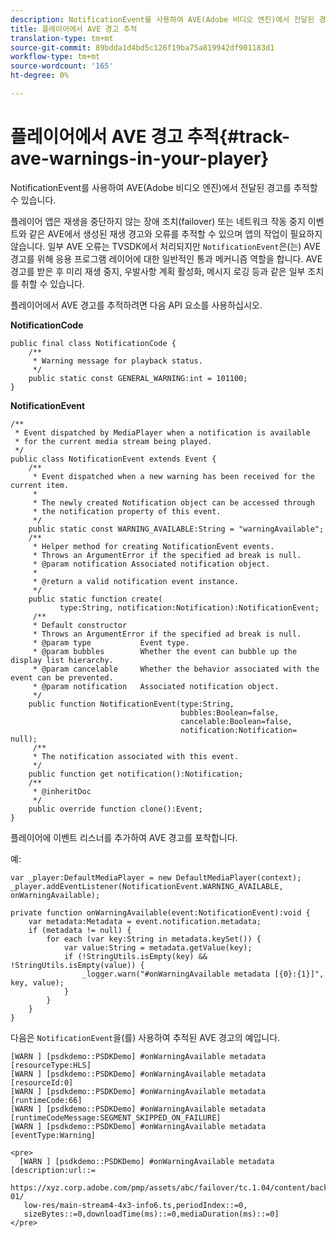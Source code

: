 ```yaml
---
description: NotificationEvent를 사용하여 AVE(Adobe 비디오 엔진)에서 전달된 경고를 추적할 수 있습니다.
title: 플레이어에서 AVE 경고 추적
translation-type: tm+mt
source-git-commit: 89bdda1d4bd5c126f19ba75a819942df901183d1
workflow-type: tm+mt
source-wordcount: '165'
ht-degree: 0%

---
```



# 플레이어에서 AVE 경고 추적{#track-ave-warnings-in-your-player}

NotificationEvent를 사용하여 AVE(Adobe 비디오 엔진)에서 전달된 경고를 추적할 수 있습니다.

플레이어 앱은 재생을 중단하지 않는 장애 조치(failover) 또는 네트워크 작동 중지 이벤트와 같은 AVE에서 생성된 재생 경고와 오류를 추적할 수 있으며 앱의 작업이 필요하지 않습니다. 일부 AVE 오류는 TVSDK에서 처리되지만 `NotificationEvent`은(는) AVE 경고를 위해 응용 프로그램 레이어에 대한 일반적인 통과 메커니즘 역할을 합니다. AVE 경고를 받은 후 미리 재생 중지, 우발사항 계획 활성화, 메시지 로깅 등과 같은 일부 조치를 취할 수 있습니다.

플레이어에서 AVE 경고를 추적하려면 다음 API 요소를 사용하십시오.

**NotificationCode**

```
public final class NotificationCode { 
    /** 
     * Warning message for playback status. 
     */ 
    public static const GENERAL_WARNING:int = 101100; 
}
```

**NotificationEvent**

```
/** 
 * Event dispatched by MediaPlayer when a notification is available 
 * for the current media stream being played. 
 */ 
public class NotificationEvent extends Event { 
    /** 
     * Event dispatched when a new warning has been received for the current item. 
     * 
     * The newly created Notification object can be accessed through  
     * the notification property of this event. 
     */ 
    public static const WARNING_AVAILABLE:String = "warningAvailable"; 
    /** 
     * Helper method for creating NotificationEvent events. 
     * Throws an ArgumentError if the specified ad break is null. 
     * @param notification Associated notification object. 
     * 
     * @return a valid notification event instance. 
     */ 
    public static function create( 
           type:String, notification:Notification):NotificationEvent; 
     /** 
     * Default constructor 
     * Throws an ArgumentError if the specified ad break is null. 
     * @param type           Event type. 
     * @param bubbles        Whether the event can bubble up the display list hierarchy. 
     * @param cancelable     Whether the behavior associated with the event can be prevented. 
     * @param notification   Associated notification object. 
     */ 
    public function NotificationEvent(type:String,  
                                      bubbles:Boolean=false,  
                                      cancelable:Boolean=false,  
                                      notification:Notification= null); 
     /** 
     * The notification associated with this event. 
     */ 
    public function get notification():Notification; 
    /** 
     * @inheritDoc 
     */ 
    public override function clone():Event; 
}
```

플레이어에 이벤트 리스너를 추가하여 AVE 경고를 포착합니다.

예:

```
var _player:DefaultMediaPlayer = new DefaultMediaPlayer(context); 
_player.addEventListener(NotificationEvent.WARNING_AVAILABLE, onWarningAvailable); 
 
private function onWarningAvailable(event:NotificationEvent):void { 
    var metadata:Metadata = event.notification.metadata; 
    if (metadata != null) { 
        for each (var key:String in metadata.keySet()) { 
            var value:String = metadata.getValue(key); 
            if (!StringUtils.isEmpty(key) && !StringUtils.isEmpty(value)) { 
                _logger.warn("#onWarningAvailable metadata [{0}:{1}]", key, value); 
            } 
        } 
    } 
} 
```

<!--<a id="example_C35262605D394718B40C084B569A5052"></a>-->

다음은 `NotificationEvent`을(를) 사용하여 추적된 AVE 경고의 예입니다.

```
[WARN ] [psdkdemo::PSDKDemo] #onWarningAvailable metadata [resourceType:HLS] 
[WARN ] [psdkdemo::PSDKDemo] #onWarningAvailable metadata [resourceId:0] 
[WARN ] [psdkdemo::PSDKDemo] #onWarningAvailable metadata [runtimeCode:66] 
[WARN ] [psdkdemo::PSDKDemo] #onWarningAvailable metadata [runtimeCodeMessage:SEGMENT_SKIPPED_ON_FAILURE] 
[WARN ] [psdkdemo::PSDKDemo] #onWarningAvailable metadata [eventType:Warning] 
 
<pre>
  [WARN ] [psdkdemo::PSDKDemo] #onWarningAvailable metadata [description:url::= 
   https://xyz.corp.adobe.com/pmp/assets/abc/failover/tc.1.04/content/backup-01/ 
   low-res/main-stream4-4x3-info6.ts,periodIndex::=0, 
   sizeBytes::=0,downloadTime(ms)::=0,mediaDuration(ms)::=0] 
</pre>
```
